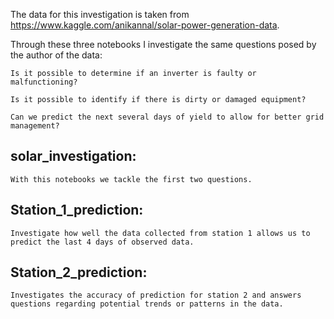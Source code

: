 The data for this investigation is taken from https://www.kaggle.com/anikannal/solar-power-generation-data.


Through these three notebooks I investigate the same questions posed by the author of the data:

    Is it possible to determine if an inverter is faulty or malfunctioning?
    
    Is it possible to identify if there is dirty or damaged equipment?
    
    Can we predict the next several days of yield to allow for better grid management?
    
## solar_investigation:
    With this notebooks we tackle the first two questions.
    
## Station_1_prediction:
    Investigate how well the data collected from station 1 allows us to predict the last 4 days of observed data.
    
## Station_2_prediction:
    Investigates the accuracy of prediction for station 2 and answers questions regarding potential trends or patterns in the data.